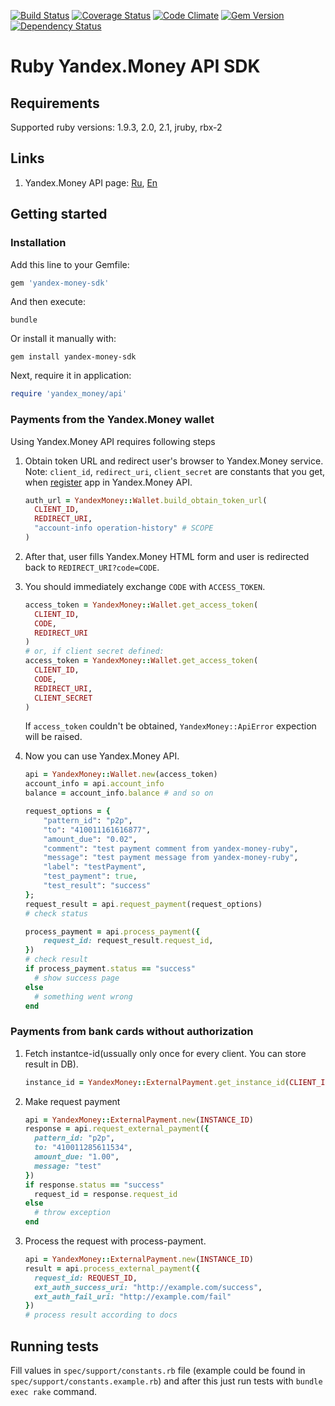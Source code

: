 [![Build Status](https://travis-ci.org/yandex-money/yandex-money-sdk-ruby.svg)](https://travis-ci.org/yandex-money/yandex-money-sdk-ruby)
[![Coverage Status](https://img.shields.io/coveralls/yandex-money/yandex-money-sdk-ruby.svg)](https://coveralls.io/r/yandex-money/yandex-money-sdk-ruby)
[![Code Climate](https://codeclimate.com/github/yandex-money/yandex-money-sdk-ruby/badges/gpa.svg)](https://codeclimate.com/github/yandex-money/yandex-money-sdk-ruby)
[![Gem Version](https://badge.fury.io/rb/yandex-money-sdk.svg)](http://badge.fury.io/rb/yandex-money-sdk)
[![Dependency Status](https://gemnasium.com/yandex-money/yandex-money-sdk-ruby.svg)](https://gemnasium.com/yandex-money/yandex-money-sdk-ruby)

# Ruby Yandex.Money API SDK

## Requirements

Supported ruby versions: 1.9.3, 2.0, 2.1, jruby, rbx-2

## Links

1. Yandex.Money API page: [Ru](http://api.yandex.ru/money/),
[En](http://api.yandex.com/money/)

## Getting started

### Installation


Add this line to your Gemfile:

```ruby
gem 'yandex-money-sdk'
```

And then execute:

```
bundle
```

Or install it manually with:

```
gem install yandex-money-sdk
```

Next, require it in application:

```ruby
require 'yandex_money/api'
```


### Payments from the Yandex.Money wallet

Using Yandex.Money API requires following steps

1. Obtain token URL and redirect user's browser to Yandex.Money service.
Note: `client_id`, `redirect_uri`, `client_secret` are constants that you get,
when [register](https://sp-money.yandex.ru/myservices/new.xml) app in Yandex.Money API.

    ```ruby
    auth_url = YandexMoney::Wallet.build_obtain_token_url(
      CLIENT_ID,
      REDIRECT_URI,
      "account-info operation-history" # SCOPE
    )
    ```

2. After that, user fills Yandex.Money HTML form and user is redirected back to
`REDIRECT_URI?code=CODE`.

3. You should immediately exchange `CODE` with `ACCESS_TOKEN`.

    ```ruby
    access_token = YandexMoney::Wallet.get_access_token(
      CLIENT_ID,
      CODE,
      REDIRECT_URI
    )
    # or, if client secret defined:
    access_token = YandexMoney::Wallet.get_access_token(
      CLIENT_ID,
      CODE,
      REDIRECT_URI,
      CLIENT_SECRET
    )
    ```

    If `access_token` couldn't be obtained, `YandexMoney::ApiError` expection will be raised.


4. Now you can use Yandex.Money API.

    ```ruby
    api = YandexMoney::Wallet.new(access_token)
    account_info = api.account_info
    balance = account_info.balance # and so on

    request_options = {
        "pattern_id": "p2p",
        "to": "410011161616877",
        "amount_due": "0.02",
        "comment": "test payment comment from yandex-money-ruby",
        "message": "test payment message from yandex-money-ruby",
        "label": "testPayment",
        "test_payment": true,
        "test_result": "success"
    };
    request_result = api.request_payment(request_options)
    # check status

    process_payment = api.process_payment({
        request_id: request_result.request_id,
    })
    # check result
    if process_payment.status == "success"
      # show success page
    else
      # something went wrong
    end
    ```

### Payments from bank cards without authorization

1. Fetch instantce-id(ussually only once for every client. You can store
result in DB).

    ```ruby
    instance_id = YandexMoney::ExternalPayment.get_instance_id(CLIENT_ID)
    ```

2. Make request payment

    ```ruby
    api = YandexMoney::ExternalPayment.new(INSTANCE_ID)
    response = api.request_external_payment({
      pattern_id: "p2p",
      to: "410011285611534",
      amount_due: "1.00",
      message: "test"
    })
    if response.status == "success"
      request_id = response.request_id
    else
      # throw exception
    end
    ```

3. Process the request with process-payment. 

    ```ruby
    api = YandexMoney::ExternalPayment.new(INSTANCE_ID)
    result = api.process_external_payment({
      request_id: REQUEST_ID,
      ext_auth_success_uri: "http://example.com/success",
      ext_auth_fail_uri: "http://example.com/fail"
    })
    # process result according to docs
    ```


## Running tests

Fill values in `spec/support/constants.rb` file (example could be found in `spec/support/constants.example.rb`) and after this just run tests with `bundle exec rake` command.
